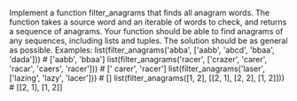 Implement a function filter_anagrams that finds all anagram words. The function takes a source word and an iterable of words to check, and returns a sequence of anagrams.
Your function should be able to find anagrams of any sequences, including lists and tuples. The solution should be as general as possible.
Examples: 
list(filter_anagrams('abba', ['aabb', 'abcd', 'bbaa', 'dada'])) # ['aabb', 'bbaa']
list(filter_anagrams('racer', ['crazer', 'carer', 'racar', 'caers', 'racer'])) # [' carer', 'racer']
list(filter_anagrams('laser', ['lazing', 'lazy', 'lacer'])) # []
list(filter_anagrams([1, 2], [[2, 1], [2, 2], [1, 2]])) # [[2, 1], [1, 2]]
